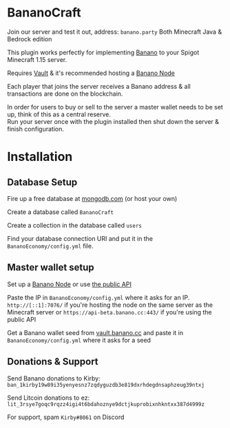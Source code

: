 # BananoCraft

Join our server and test it out, address: `banano.party` Both Minecraft Java & Bedrock edition

This plugin works perfectly for implementing [Banano](https://banano.cc) to your Spigot Minecraft 1.15 server.

Requires [Vault](https://www.spigotmc.org/resources/vault.34315/) & it's recommended hosting a [Banano Node](https://github.com/BananoCoin/banano/wiki/Building-a-Bananode-from-sources)

Each player that joins the server receives a Banano address & all transactions are done on the blockchain.

In order for users to buy or sell to the server a master wallet needs to be set up, think of this as a central reserve.  
Run your server once with the plugin installed then shut down the server & finish configuration.

# Installation

## Database Setup  
Fire up a free database at [mongodb.com](https://mongodb.com) (or host your own)  

Create a database called `BananoCraft`  

Create a collection in the database called `users`   

Find your database connection URI and put it in the `BananoEconomy/config.yml` file.  

## Master wallet setup  
Set up a [Banano Node](https://github.com/BananoCoin/banano/wiki/Building-a-Bananode-from-sources) or use [the public API](https://nanoo.tools/bananode-api)

Paste the IP in `BananoEconomy/config.yml` where it asks for an IP. `http://[::1]:7076/` if you're hosting the node on the same server as the Minecraft server or `https://api-beta.banano.cc:443/` if you're using the public API

Get a Banano wallet seed from [vault.banano.cc](https://vault.banano.cc) and paste it in `BananoEconomy/config.yml` where it asks for a seed
 
## Donations & Support
Send Banano donations to Kirby: `ban_1kirby19w89i35yenyesnz7zqdyguzdb3e819dxrhdegdnsaphzeug39ntxj`  

Send Litcoin donations to ez: `lit_3rsye7goqc9rqzz4igi4t6bdahoznye9dctjkuprobixnhkntxx387d4999z`

For support, spam `Kirby#8061` on Discord